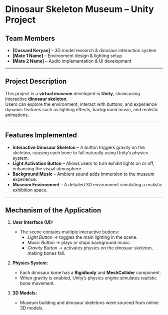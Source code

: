 # Dinosaur Skeleton Museum – Unity Project

## Team Members
- **[Cossard Keryan]** – 3D model research & dinosaur interaction system  
- **[Mate 1 Name]** – Environment design & lighting setup  
- **[Mate 2 Name]** – Audio implementation & UI development  

---

## Project Description
This project is a **virtual museum** developed in **Unity**, showcasing interactive **dinosaur skeleton**.  
Users can explore the environment, interact with buttons, and experience dynamic features such as lighting effects, background music, and realistic animations.

---

## Features Implemented
-  **Interactive Dinosaur Skeleton** – A button triggers gravity on the skeleton, causing each bone to fall naturally using Unity’s physics system.  
-  **Light Activation Button** – Allows users to turn exhibit lights on or off, enhancing the visual atmosphere.  
-  **Background Music** – Ambient sound adds immersion to the museum experience.  
-  **Museum Environment** – A detailed 3D environment simulating a realistic exhibition space.  

---

## Mechanism of the Application
1. **User Interface (UI):**  
   - The scene contains multiple interactive buttons:
     - *Light Button* → toggles the main lighting in the scene.  
     - *Music Button* → plays or stops background music.  
     - *Gravity Button* → activates physics on the dinosaur skeleton, making bones fall.  

2. **Physics System:**  
   - Each dinosaur bone has a **Rigidbody** and **MeshCollider** component.  
   - When gravity is enabled, Unity’s physics engine simulates realistic bone movement.  

3. **3D Models:**  
   - Museum building and dinosaur skeletons were sourced from online 3D models.  

